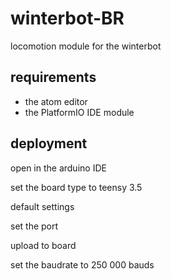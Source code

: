 # winterbot-BR
locomotion module for the winterbot
## requirements
 - the atom editor
 - the PlatformIO IDE module
## deployment
open in the arduino IDE

set the board type to teensy 3.5

default settings

set the port

upload to board

set the baudrate to 250 000 bauds
